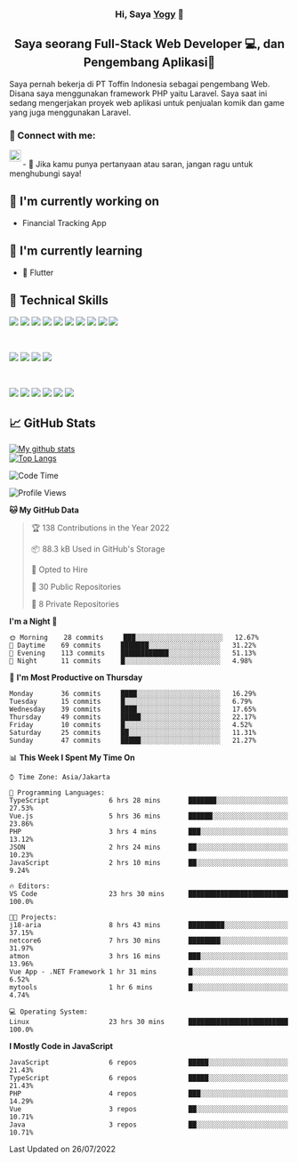 <h3 align="center">
Hi, Saya <a href="#" target="_blank" rel="noreferrer">Yogy</a> 👋
</h3>

<h2 align="center">
Saya seorang Full-Stack Web Developer 💻, dan Pengembang Aplikasi📱
</h2>

Saya pernah bekerja di PT Toffin Indonesia sebagai pengembang Web. Disana saya menggunakan framework PHP yaitu Laravel. Saya saat ini sedang mengerjakan proyek web aplikasi untuk penjualan komik dan game yang juga menggunakan Laravel.

### 🤝 Connect with me:

<a href="https://www.linkedin.com/in/yogyphang/"><img align="left" src="https://raw.githubusercontent.com/yushi1007/yushi1007/main/images/linkedin.svg" alt="Nothing628 | LinkedIn" width="21px"/></a>
<!-- <a href="https://instagram.com/yushi.95"><img align="left" src="https://raw.githubusercontent.com/yushi1007/yushi1007/main/images/instagram.svg" alt="Nothing628 | Instagram" width="21px"/></a> -->
</br>
- 💬 Jika kamu punya pertanyaan atau saran, jangan ragu untuk menghubungi saya!

## 🔭 I'm currently working on

- Financial Tracking App

## 🌱 I'm currently learning

- 📱 Flutter

## 💼 Technical Skills

![](https://img.shields.io/badge/Code-Vue-informational?style=flat&logo=vue.js&color=4FC08D)
![](https://img.shields.io/badge/Code-React-informational?style=flat&logo=react&color=61DAFB)
![](https://img.shields.io/badge/Code-Redux-informational?style=flat&logo=Redux&color=764ABC)
![](https://img.shields.io/badge/Code-JavaScript-informational?style=flat&logo=JavaScript&color=F7DF1E)
![](https://img.shields.io/badge/Code-Typescript-informational?style=flat&logo=TypeScript&color=3178C6)
![](https://img.shields.io/badge/Code-HTML5-informational?style=flat&logo=HTML5&color=E34F26)
![](https://img.shields.io/badge/Code-PostgreSQL-informational?style=flat&logo=PostgreSQL&color=336791)
![](https://img.shields.io/badge/Code-SQLite-informational?style=flat&logo=SQLite&color=003B57)
![](https://img.shields.io/badge/Code-PHP-informational?style=flat&logo=php&color=777BB4)
![](https://img.shields.io/badge/Code-CSharp-informational?style=flat&logo=C%20Sharp&color=239120)

</br>

![](https://img.shields.io/badge/Style-Bootstrap-informational?style=flat&logo=Bootstrap&color=7952B3)
![](https://img.shields.io/badge/Style-CSS3-informational?style=flat&logo=CSS3&color=1572B6)
![](https://img.shields.io/badge/Style-styled--components-informational?style=flat&logo=styled-components&color=DB7093)
![](https://img.shields.io/badge/Style-Material--UI-informational?style=flat&logo=Material-UI&color=0081CB)


</br>

![](https://img.shields.io/badge/Tools-Figma-informational?style=flat&logo=Figma&color=F24E1E)
![](https://img.shields.io/badge/Tools-NPM-informational?style=flat&logo=NPM&color=CB3837)
![](https://img.shields.io/badge/Tools-Yarn-informational?style=flat&logo=Yarn&color=2C8EBB)
![](https://img.shields.io/badge/Tools-Postman-informational?style=flat&logo=Postman&color=FF6C37)
![](https://img.shields.io/badge/Tools-Git-informational?style=flat&logo=Git&color=F05032)
![](https://img.shields.io/badge/Tools-GitHub-informational?style=flat&logo=GitHub&color=181717)

## 📈 GitHub Stats 

[![My github stats](https://github-readme-stats.vercel.app/api?username=nothing628)](https://github.com/nothing628)
</br>
[![Top Langs](https://github-readme-stats.vercel.app/api/top-langs/?username=nothing628)](https://github.com/nothing628)
</br>

<!--START_SECTION:waka-->
![Code Time](http://img.shields.io/badge/Code%20Time-0%20secs-blue)

![Profile Views](http://img.shields.io/badge/Profile%20Views-0-blue)

**🐱 My GitHub Data** 

> 🏆 138 Contributions in the Year 2022
 > 
> 📦 88.3 kB Used in GitHub's Storage 
 > 
> 💼 Opted to Hire
 > 
> 📜 30 Public Repositories 
 > 
> 🔑 8 Private Repositories  
 > 
**I'm a Night 🦉** 

```text
🌞 Morning    28 commits     ███░░░░░░░░░░░░░░░░░░░░░░   12.67% 
🌆 Daytime    69 commits     ███████░░░░░░░░░░░░░░░░░░   31.22% 
🌃 Evening    113 commits    ████████████░░░░░░░░░░░░░   51.13% 
🌙 Night      11 commits     █░░░░░░░░░░░░░░░░░░░░░░░░   4.98%

```
📅 **I'm Most Productive on Thursday** 

```text
Monday       36 commits     ████░░░░░░░░░░░░░░░░░░░░░   16.29% 
Tuesday      15 commits     █░░░░░░░░░░░░░░░░░░░░░░░░   6.79% 
Wednesday    39 commits     ████░░░░░░░░░░░░░░░░░░░░░   17.65% 
Thursday     49 commits     █████░░░░░░░░░░░░░░░░░░░░   22.17% 
Friday       10 commits     █░░░░░░░░░░░░░░░░░░░░░░░░   4.52% 
Saturday     25 commits     ██░░░░░░░░░░░░░░░░░░░░░░░   11.31% 
Sunday       47 commits     █████░░░░░░░░░░░░░░░░░░░░   21.27%

```


📊 **This Week I Spent My Time On** 

```text
⌚︎ Time Zone: Asia/Jakarta

💬 Programming Languages: 
TypeScript               6 hrs 28 mins       ███████░░░░░░░░░░░░░░░░░░   27.53% 
Vue.js                   5 hrs 36 mins       ██████░░░░░░░░░░░░░░░░░░░   23.86% 
PHP                      3 hrs 4 mins        ███░░░░░░░░░░░░░░░░░░░░░░   13.12% 
JSON                     2 hrs 24 mins       ██░░░░░░░░░░░░░░░░░░░░░░░   10.23% 
JavaScript               2 hrs 10 mins       ██░░░░░░░░░░░░░░░░░░░░░░░   9.24%

🔥 Editors: 
VS Code                  23 hrs 30 mins      █████████████████████████   100.0%

🐱‍💻 Projects: 
j18-aria                 8 hrs 43 mins       █████████░░░░░░░░░░░░░░░░   37.15% 
netcore6                 7 hrs 30 mins       ████████░░░░░░░░░░░░░░░░░   31.97% 
atmon                    3 hrs 16 mins       ███░░░░░░░░░░░░░░░░░░░░░░   13.96% 
Vue App - .NET Framework 1 hr 31 mins        █░░░░░░░░░░░░░░░░░░░░░░░░   6.52% 
mytools                  1 hr 6 mins         █░░░░░░░░░░░░░░░░░░░░░░░░   4.74%

💻 Operating System: 
Linux                    23 hrs 30 mins      █████████████████████████   100.0%

```

**I Mostly Code in JavaScript** 

```text
JavaScript               6 repos             █████░░░░░░░░░░░░░░░░░░░░   21.43% 
TypeScript               6 repos             █████░░░░░░░░░░░░░░░░░░░░   21.43% 
PHP                      4 repos             ███░░░░░░░░░░░░░░░░░░░░░░   14.29% 
Vue                      3 repos             ██░░░░░░░░░░░░░░░░░░░░░░░   10.71% 
Java                     3 repos             ██░░░░░░░░░░░░░░░░░░░░░░░   10.71%

```



 Last Updated on 26/07/2022
<!--END_SECTION:waka-->

<!--
Saya 
I love the entire process of developing creative websites. I love the challenge of finding caches and spending time to meet new people. Learning how people hide things and where people are likely to look.

**nothing628/nothing628** is a ✨ _special_ ✨ repository because its `README.md` (this file) appears on your GitHub profile.

Here are some ideas to get you started:

- 🔭 I’m currently working on ...
- 🌱 I’m currently learning ...
- 👯 I’m looking to collaborate on ...
- 🤔 I’m looking for help with ...
- 💬 Ask me about ...
- 📫 How to reach me: ...
- 😄 Pronouns: ...
- ⚡ Fun fact: ...
-->
